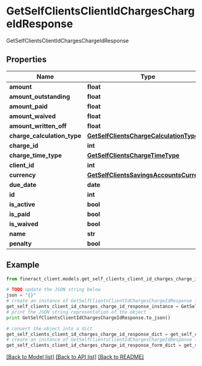 # GetSelfClientsClientIdChargesChargeIdResponse

GetSelfClientsClientIdChargesChargeIdResponse

## Properties

Name | Type | Description | Notes
------------ | ------------- | ------------- | -------------
**amount** | **float** |  | [optional] 
**amount_outstanding** | **float** |  | [optional] 
**amount_paid** | **float** |  | [optional] 
**amount_waived** | **float** |  | [optional] 
**amount_written_off** | **float** |  | [optional] 
**charge_calculation_type** | [**GetSelfClientsChargeCalculationType**](GetSelfClientsChargeCalculationType.md) |  | [optional] 
**charge_id** | **int** |  | [optional] 
**charge_time_type** | [**GetSelfClientsChargeTimeType**](GetSelfClientsChargeTimeType.md) |  | [optional] 
**client_id** | **int** |  | [optional] 
**currency** | [**GetSelfClientsSavingsAccountsCurrency**](GetSelfClientsSavingsAccountsCurrency.md) |  | [optional] 
**due_date** | **date** |  | [optional] 
**id** | **int** |  | [optional] 
**is_active** | **bool** |  | [optional] 
**is_paid** | **bool** |  | [optional] 
**is_waived** | **bool** |  | [optional] 
**name** | **str** |  | [optional] 
**penalty** | **bool** |  | [optional] 

## Example

```python
from fineract_client.models.get_self_clients_client_id_charges_charge_id_response import GetSelfClientsClientIdChargesChargeIdResponse

# TODO update the JSON string below
json = "{}"
# create an instance of GetSelfClientsClientIdChargesChargeIdResponse from a JSON string
get_self_clients_client_id_charges_charge_id_response_instance = GetSelfClientsClientIdChargesChargeIdResponse.from_json(json)
# print the JSON string representation of the object
print GetSelfClientsClientIdChargesChargeIdResponse.to_json()

# convert the object into a dict
get_self_clients_client_id_charges_charge_id_response_dict = get_self_clients_client_id_charges_charge_id_response_instance.to_dict()
# create an instance of GetSelfClientsClientIdChargesChargeIdResponse from a dict
get_self_clients_client_id_charges_charge_id_response_form_dict = get_self_clients_client_id_charges_charge_id_response.from_dict(get_self_clients_client_id_charges_charge_id_response_dict)
```
[[Back to Model list]](../README.md#documentation-for-models) [[Back to API list]](../README.md#documentation-for-api-endpoints) [[Back to README]](../README.md)


